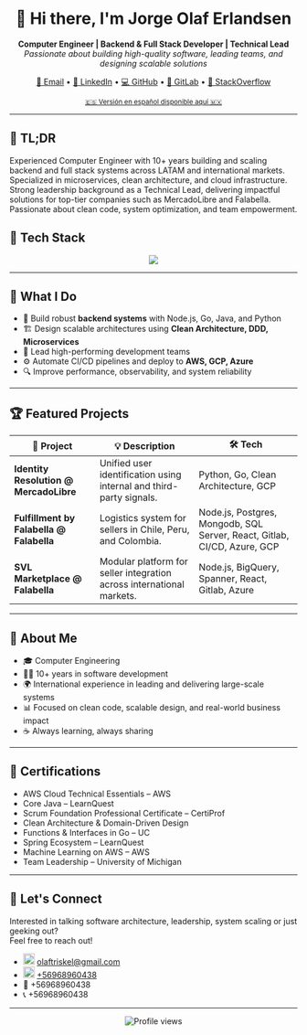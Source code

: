 <h1 align="center">👋 Hi there, I'm Jorge Olaf Erlandsen</h1>

<p align="center">
  <b>Computer Engineer | Backend & Full Stack Developer | Technical Lead</b><br>
  <i>Passionate about building high-quality software, leading teams, and designing scalable solutions</i>
</p>

<p align="center">
  <a href="mailto:o&#108;a&#102;tr&#105;s&#107;e&#108;&#64;g&#109;a&#105;&#108;.c&#111;m">📧 Email</a> •
  <a href="https://www.linkedin.com/in/olaferlandsen">🔗 LinkedIn</a> •
  <a href="https://github.com/olaferlandsen">💻 GitHub</a> •
  <a href="https://gitlab.com/olaferlandsen">🦊 GitLab</a> •
  <a href="https://stackoverflow.com/users/901197/olaf-erlandsen">🧠 StackOverflow</a>
</p>

<p align="center">
 <sup><a href="README-es.md">🇪🇸 Versión en español disponible aquí 🇲🇽</a></sup>
</p>

---

## 💬 TL;DR
Experienced Computer Engineer with 10+ years building and scaling backend and full stack systems across LATAM and international markets. Specialized in microservices, clean architecture, and cloud infrastructure. Strong leadership background as a Technical Lead, delivering impactful solutions for top-tier companies such as MercadoLibre and Falabella. Passionate about clean code, system optimization, and team empowerment.

## 🚀 Tech Stack

<div align="center">
  <img src="https://skillicons.dev/icons?i=ts,js,python,java,go,c,cs,cpp,bash,php,react,vue,angular,bootstrap,jquery,nextjs,pinia,flutter,electron,nodejs,deno,express,fastapi,flask,django,spring,hibernate,jest,npm,sequelize,postgres,mysql,sqlite,mongodb,cassandra,dynamodb,docker,kubernetes,nginx,aws,gcp,azure,git,github,gitlab,bitbucket,linux,grafana,opencv,bots&theme=light" />
</div>

---

## 🧭 What I Do

- 🧱 Build robust **backend systems** with Node.js, Go, Java, and Python  
- 🏗️ Design scalable architectures using **Clean Architecture, DDD, Microservices**  
- 👥 Lead high-performing development teams  
- ⚙️ Automate CI/CD pipelines and deploy to **AWS, GCP, Azure**  
- 🔍 Improve performance, observability, and system reliability

---

## 🏆 Featured Projects

| 🧩 Project | 💡 Description | 🛠️ Tech |
|-----------|----------------|---------|
| **Identity Resolution @ MercadoLibre** | Unified user identification using internal and third-party signals. | Python, Go, Clean Architecture, GCP |
| **Fulfillment by Falabella @ Falabella** | Logistics system for sellers in Chile, Peru, and Colombia. | Node.js, Postgres, Mongodb, SQL Server, React, Gitlab, CI/CD, Azure, GCP |
| **SVL Marketplace @ Falabella** | Modular platform for seller integration across international markets. | Node.js, BigQuery, Spanner, React, Gitlab, Azure |

---

## 🧠 About Me

- 🎓 Computer Engineering  
- 👨‍💻 10+ years in software development  
- 🌍 International experience in leading and delivering large-scale systems  
- 📊 Focused on clean code, scalable design, and real-world business impact  
- ☕ Always learning, always sharing

---

## 📜 Certifications

- AWS Cloud Technical Essentials – AWS  
- Core Java – LearnQuest  
- Scrum Foundation Professional Certificate – CertiProf  
- Clean Architecture & Domain-Driven Design  
- Functions & Interfaces in Go – UC  
- Spring Ecosystem – LearnQuest  
- Machine Learning on AWS – AWS  
- Team Leadership – University of Michigan  

---

## 🤝 Let's Connect

Interested in talking software architecture, leadership, system scaling or just geeking out?  
Feel free to reach out!

* <img src="https://cdn.simpleicons.org/maildotru/000000" alt="Email" width="20" /> [o&#108;a&#102;tr&#105;s&#107;e&#108;&#64;g&#109;a&#105;&#108;.c&#111;m](mailto:o&#108;a&#102;tr&#105;s&#107;e&#108;&#64;g&#109;a&#105;&#108;.c&#111;m)
* <img src="https://cdn.simpleicons.org/whatsapp/25BB00" alt="WhatsApp" width="20" /> [&#43;5696&#56;960&#52;38](https://wa.me/&#43;5696&#56;960&#52;38)
* 💬 &#43;5696&#56;960&#52;38
* 📞 &#43;5696&#56;960&#52;38

---

<p align="center">
  <img src="https://komarev.com/ghpvc/?username=olaferlandsen&style=flat-square&color=blue" alt="Profile views" />
</p>
